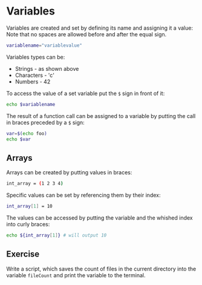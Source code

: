 # Variables
Variables are created and set by defining its name and assigning it a value:
Note that no spaces are allowed before and after the equal sign.

~~~~~ bash
variablename="variablevalue"
~~~~~
Variables types can be:

- Strings - as shown above
- Characters - 'c'
- Numbers - 42

To access the value of a set variable put the `$` sign in front of it:

~~~~~ bash
echo $variablename
~~~~~

The result of a function call can be assigned to a variable by putting the call in braces preceded by a `$` sign:

~~~~~ bash
var=$(echo foo)
echo $var
~~~~~

## Arrays
Arrays can be created by putting values in braces:

~~~~~ bash
int_array = (1 2 3 4)
~~~~~

Specific values can be set by referencing them by their index:

~~~~~ bash
int_array[1] = 10
~~~~~

The values can be accessed by putting the variable and the whished index into curly braces:

~~~~~ bash
echo ${int_array[1]} # will output 10
~~~~~

## Exercise
Write a script, which saves the count of files in the current directory into the variable `fileCount` and print the variable to the terminal.